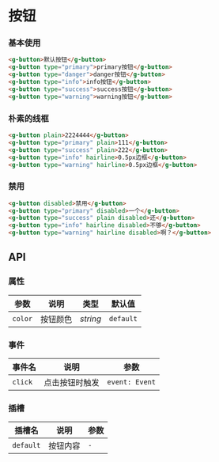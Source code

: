 # 按钮

### 基本使用
```html
<g-button>默认按钮</g-button>
<g-button type="primary">primary按钮</g-button>
<g-button type="danger">danger按钮</g-button>
<g-button type="info">info按钮</g-button>
<g-button type="success">success按钮</g-button>
<g-button type="warning">warning按钮</g-button>
```

### 朴素的线框
```html
<g-button plain>2224444</g-button>
<g-button type="primary" plain>111</g-button>
<g-button type="success" plain>222</g-button>
<g-button type="info" hairline>0.5px边框</g-button>
<g-button type="warning" hairline>0.5px边框</g-button>
```
### 禁用
```html
<g-button disabled>禁用</g-button>
<g-button type="primary" disabled>一个</g-button>
<g-button type="success" plain disabled>还</g-button>
<g-button type="info" hairline disabled>不够</g-button>
<g-button type="warning" hairline disabled>啊？</g-button>
```



## API

### 属性

| 参数 | 说明 | 类型 | 默认值 | 
| --- | --- | --- | --- | 
| `color` | 按钮颜色 | _string_ | `default` |

### 事件

| 事件名 | 说明 | 参数 |
| --- | --- | --- |
| `click` | 点击按钮时触发 | `event: Event` |

### 插槽

| 插槽名 | 说明 | 参数 |
| --- | --- | --- |
| `default` | 按钮内容 | `-` |